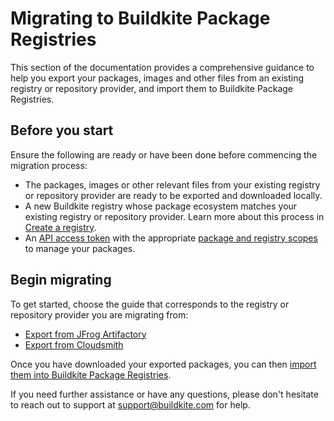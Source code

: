 # Migrating to Buildkite Package Registries

This section of the documentation provides a comprehensive guidance to help you export your packages, images and other files from an existing registry or repository provider, and import them to Buildkite Package Registries.

## Before you start

Ensure the following are ready or have been done before commencing the migration process:

- The packages, images or other relevant files from your existing registry or repository provider are ready to be exported and downloaded locally.
- A new Buildkite registry whose package ecosystem matches your existing registry or repository provider. Learn more about this process in [Create a registry](/docs/package-registries/registries/manage#create-a-source-registry).
- An [API access token](https://buildkite.com/user/api-access-tokens) with the appropriate [package and registry scopes](/docs/apis/managing-api-tokens#token-scopes) to manage your packages.

## Begin migrating

To get started, choose the guide that corresponds to the registry or repository provider you are migrating from:

- [Export from JFrog Artifactory](/docs/package-registries/migration/from_jfrog_artifactory)
- [Export from Cloudsmith](/docs/package-registries/migration/from-cloudsmith)

Once you have downloaded your exported packages, you can then [import them into Buildkite Package Registries](/docs/package-registries/migration/import-to-package-registries).

If you need further assistance or have any questions, please don't hesitate to reach out to support at support@buildkite.com for help.
